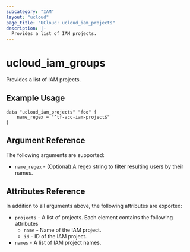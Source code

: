 ```yaml
---
subcategory: "IAM"
layout: "ucloud"
page_title: "UCloud: ucloud_iam_projects"
description: |-
  Provides a list of IAM projects.
---
```


# ucloud_iam_groups

Provides a list of IAM projects.

## Example Usage

```hcl
data "ucloud_iam_projects" "foo" {
	name_regex = "^tf-acc-iam-project$"
}
```

## Argument Reference

The following arguments are supported:

* `name_regex` - (Optional) A regex string to filter resulting users by their names.

## Attributes Reference

In addition to all arguments above, the following attributes are exported:

* `projects` - A list of projects. Each element contains the following attributes
  * `name` - Name of the IAM project.
  * `id` - ID of the IAM project.
* `names` - A list of IAM project names.
